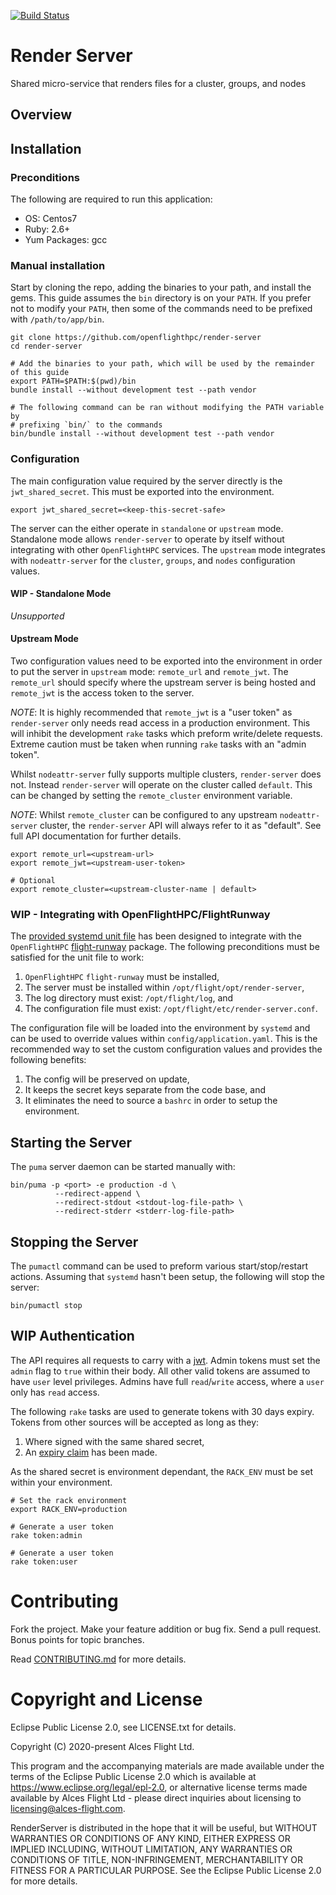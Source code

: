 [![Build Status](https://travis-ci.org/openflighthpc/render-server.svg?branch=master)](https://travis-ci.org/openflighthpc/render-server)

# Render Server

Shared micro-service that renders files for a cluster, groups, and nodes

## Overview


## Installation

### Preconditions

The following are required to run this application:

* OS:           Centos7
* Ruby:         2.6+
* Yum Packages: gcc

### Manual installation

Start by cloning the repo, adding the binaries to your path, and install the gems. This guide assumes the `bin` directory is on your `PATH`. If you prefer not to modify your `PATH`, then some of the commands need to be prefixed with `/path/to/app/bin`.

```
git clone https://github.com/openflighthpc/render-server
cd render-server

# Add the binaries to your path, which will be used by the remainder of this guide
export PATH=$PATH:$(pwd)/bin
bundle install --without development test --path vendor

# The following command can be ran without modifying the PATH variable by
# prefixing `bin/` to the commands
bin/bundle install --without development test --path vendor
```

### Configuration

The main configuration value required by the server directly is the `jwt_shared_secret`. This must be exported into the environment.

```
export jwt_shared_secret=<keep-this-secret-safe>
```

The server can the either operate in `standalone` or `upstream` mode. Standalone mode allows `render-server` to operate by itself without integrating with other `OpenFlightHPC` services. The `upstream` mode integrates with `nodeattr-server` for the `cluster`, `groups`, and `nodes` configuration values.

#### WIP - Standalone Mode

_Unsupported_

#### Upstream Mode

Two configuration values need to be exported into the environment in order to put the server in `upstream` mode: `remote_url` and `remote_jwt`. The `remote_url` should specify where the upstream server is being hosted and `remote_jwt` is the access token to the server.

*NOTE*: It is highly recommended that `remote_jwt` is a "user token" as `render-server` only needs read access in a production environment. This will inhibit the development `rake` tasks which preform write/delete requests. Extreme caution must be taken when running `rake` tasks with an "admin token".

Whilst `nodeattr-server` fully supports multiple clusters, `render-server` does not. Instead `render-server` will operate on the cluster called `default`. This can be changed by setting the `remote_cluster` environment variable.

*NOTE*: Whilst `remote_cluster` can be configured to any upstream `nodeattr-server` cluster, the `render-server` API will always refer to it as "default". See full API documentation for further details.

```
export remote_url=<upstream-url>
export remote_jwt=<upstream-user-token>

# Optional
export remote_cluster=<upstream-cluster-name | default>
```

### WIP - Integrating with OpenFlightHPC/FlightRunway

The [provided systemd unit file](support/render-server.service) has been designed to integrate with the `OpenFlightHPC` [flight-runway](https://github.com/openflighthpc/flight-runway) package. The following preconditions must be satisfied for the unit file to work:
1. `OpenFlightHPC` `flight-runway` must be installed,
2. The server must be installed within `/opt/flight/opt/render-server`,
3. The log directory must exist: `/opt/flight/log`, and
4. The configuration file must exist: `/opt/flight/etc/render-server.conf`.

The configuration file will be loaded into the environment by `systemd` and can be used to override values within `config/application.yaml`. This is the recommended way to set the custom configuration values and provides the following benefits:
1. The config will be preserved on update,
2. It keeps the secret keys separate from the code base, and
3. It eliminates the need to source a `bashrc` in order to setup the environment.

## Starting the Server

The `puma` server daemon can be started manually with:

```
bin/puma -p <port> -e production -d \
          --redirect-append \
          --redirect-stdout <stdout-log-file-path> \
          --redirect-stderr <stderr-log-file-path>
```

## Stopping the Server

The `pumactl` command can be used to preform various start/stop/restart actions. Assuming that `systemd` hasn't been setup, the following will stop the server:

```
bin/pumactl stop
```

## WIP Authentication

The API requires all requests to carry with a [jwt](https://jwt.io). Admin tokens must set the `admin` flag to `true` within their body. All other valid tokens are assumed to have `user` level privileges. Admins have full `read`/`write` access, where a `user` only has `read` access.

The following `rake` tasks are used to generate tokens with 30 days expiry. Tokens from other sources will be accepted as long as they:
1. Where signed with the same shared secret,
3. An [expiry claim](https://tools.ietf.org/html/rfc7519#section-4.1.4) has been made.

As the shared secret is environment dependant, the `RACK_ENV` must be set within your environment.

```
# Set the rack environment
export RACK_ENV=production

# Generate a user token
rake token:admin

# Generate a user token
rake token:user
```

# Contributing

Fork the project. Make your feature addition or bug fix. Send a pull
request. Bonus points for topic branches.

Read [CONTRIBUTING.md](CONTRIBUTING.md) for more details.

# Copyright and License

Eclipse Public License 2.0, see LICENSE.txt for details.

Copyright (C) 2020-present Alces Flight Ltd.

This program and the accompanying materials are made available under the terms of the Eclipse Public License 2.0 which is available at https://www.eclipse.org/legal/epl-2.0, or alternative license terms made available by Alces Flight Ltd - please direct inquiries about licensing to licensing@alces-flight.com.

RenderServer is distributed in the hope that it will be useful, but WITHOUT WARRANTIES OR CONDITIONS OF ANY KIND, EITHER EXPRESS OR IMPLIED INCLUDING, WITHOUT LIMITATION, ANY WARRANTIES OR CONDITIONS OF TITLE, NON-INFRINGEMENT, MERCHANTABILITY OR FITNESS FOR A PARTICULAR PURPOSE. See the Eclipse Public License 2.0 for more details.
